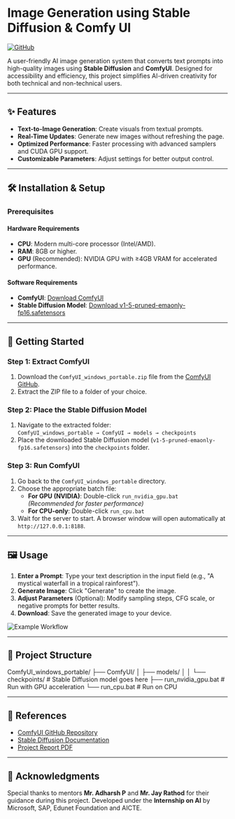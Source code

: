 # Image Generation using Stable Diffusion & Comfy UI

[![GitHub](https://img.shields.io/badge/GitHub-Repository-blue)](https://github.com/amisharamani/Image-Gen-using-Stable-diffusion-ComfyUI)

A user-friendly AI image generation system that converts text prompts into high-quality images using **Stable Diffusion** and **ComfyUI**. Designed for accessibility and efficiency, this project simplifies AI-driven creativity for both technical and non-technical users.

---

## ✨ Features
- **Text-to-Image Generation**: Create visuals from textual prompts.
- **Real-Time Updates**: Generate new images without refreshing the page.
- **Optimized Performance**: Faster processing with advanced samplers and CUDA GPU support.
- **Customizable Parameters**: Adjust settings for better output control.

---

## 🛠️ Installation & Setup

### Prerequisites
#### Hardware Requirements
- **CPU**: Modern multi-core processor (Intel/AMD).
- **RAM**: 8GB or higher.
- **GPU** (Recommended): NVIDIA GPU with ≥4GB VRAM for accelerated performance.

#### Software Requirements
- **ComfyUI**: [Download ComfyUI](https://github.com/comfyanonymous/ComfyUI)
- **Stable Diffusion Model**: [Download v1-5-pruned-emaonly-fp16.safetensors](https://huggingface.co/Comfy-Org/stable-diffusion-v15-archive/blob/main/v1-5-pruned-emaonly-fp16.safetensors)

---

## 🚀 Getting Started

### Step 1: Extract ComfyUI
1. Download the `ComfyUI_windows_portable.zip` file from the [ComfyUI GitHub](https://github.com/comfyanonymous/ComfyUI).
2. Extract the ZIP file to a folder of your choice.

### Step 2: Place the Stable Diffusion Model
1. Navigate to the extracted folder:  
   `ComfyUI_windows_portable → ComfyUI → models → checkpoints`
2. Place the downloaded Stable Diffusion model (`v1-5-pruned-emaonly-fp16.safetensors`) into the `checkpoints` folder.

### Step 3: Run ComfyUI
1. Go back to the `ComfyUI_windows_portable` directory.
2. Choose the appropriate batch file:
   - **For GPU (NVIDIA)**: Double-click `run_nvidia_gpu.bat`  
     *(Recommended for faster performance)*
   - **For CPU-only**: Double-click `run_cpu.bat`
3. Wait for the server to start. A browser window will open automatically at `http://127.0.0.1:8188`.

---

## 🖼️ Usage
1. **Enter a Prompt**: Type your text description in the input field (e.g., "A mystical waterfall in a tropical rainforest").
2. **Generate Image**: Click "Generate" to create the image.
3. **Adjust Parameters** (Optional): Modify sampling steps, CFG scale, or negative prompts for better results.
4. **Download**: Save the generated image to your device.

![Example Workflow](https://via.placeholder.com/600x400?text=ComfyUI+Workflow+Example)

---

## 📂 Project Structure

ComfyUI_windows_portable/
├── ComfyUI/
│ ├── models/
│ │ └── checkpoints/ # Stable Diffusion model goes here
├── run_nvidia_gpu.bat # Run with GPU acceleration
└── run_cpu.bat # Run on CPU


---

## 📜 References
- [ComfyUI GitHub Repository](https://github.com/comfyanonymous/ComfyUI)
- [Stable Diffusion Documentation](https://huggingface.co/CompVis/stable-diffusion)
- [Project Report PDF](Project%20Report.pdf)

---

## 🙏 Acknowledgments
Special thanks to mentors **Mr. Adharsh P** and **Mr. Jay Rathod** for their guidance during this project. Developed under the **Internship on AI** by Microsoft, SAP, Edunet Foundation and AICTE.
